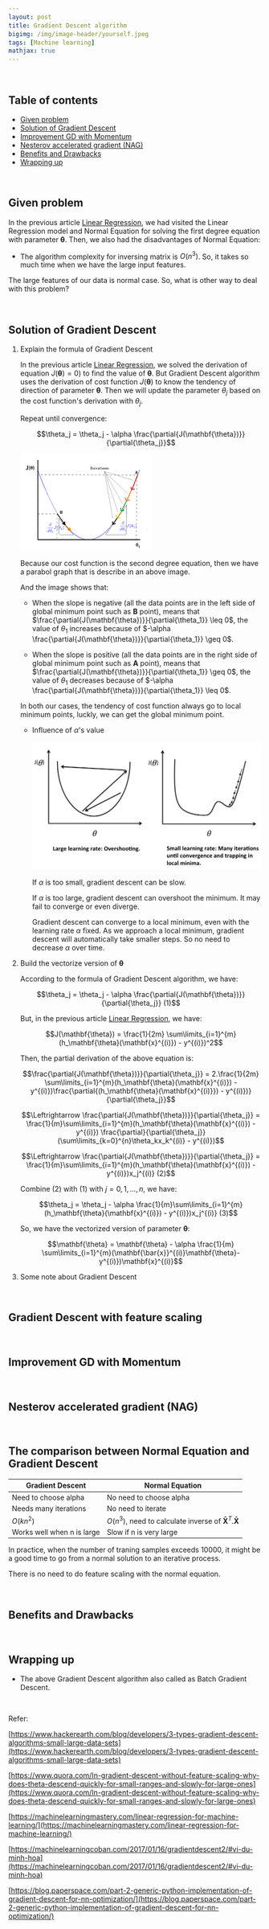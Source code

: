 ```yaml
---
layout: post
title: Gradient Descent algorithm
bigimg: /img/image-header/yourself.jpeg
tags: [Machine learning]
mathjax: true
---
```





<br>

## Table of contents
- [Given problem](#given-problem)
- [Solution of Gradient Descent](#solution-of-gradient-descent)
- [Improvement GD with Momentum](#improvement-gd-with-momentum)
- [Nesterov accelerated gradient (NAG)](#nesterov-accelerated-gradient-(nag))
- [Benefits and Drawbacks](#benefits-and-drawbacks)
- [Wrapping up](#wrapping-up)

<br>

## Given problem

In the previous article [Linear Regression](https://ducmanhphan.github.io/2020-04-02-Linear-regression/), we had visited the Linear Regression model and Normal Equation for solving the first degree equation with parameter $\mathbf{\theta}$. Then, we also had the disadvantages of Normal Equation:
- The algorithm complexity for inversing matrix is $O(n^3)$. So, it takes so much time when we have the large input features.

The large features of our data is normal case. So, what is other way to deal with this problem?

<br>

## Solution of Gradient Descent

1. Explain the formula of Gradient Descent

    In the previous article [Linear Regression](https://ducmanhphan.github.io/2020-04-02-Linear-regression/), we solved the derivation of equation $J(\mathbf{\theta}) = 0)$ to find the value of $\mathbf{\theta}$. But Gradient Descent algorithm uses the derivation of cost function $J(\mathbf{\theta})$ to know the tendency of direction of parameter $\mathbf{\theta}$. Then we will update the parameter $\theta_j$ based on the cost function's derivation with $\theta_j$.

    Repeat until convergence:

    $$\theta_j = \theta_j - \alpha \frac{\partial{J(\mathbf{\theta})}}{\partial{\theta_j}}$$

    ![](../img/machine-learning/linear-regression/tangent-of-cost-function.png)

    Because our cost function is the second degree equation, then we have a parabol graph that is describe in an above image.
    
    And the image shows that:
    - When the slope is negative (all the data points are in the left side of global minimum point such as **B** point), means that $\frac{\partial{J(\mathbf{\theta})}}{\partial{\theta_1}} \leq 0$, the value of $\theta_1$ increases because of $-\alpha \frac{\partial{J(\mathbf{\theta})}}{\partial{\theta_1}} \geq 0$.

    - When the slope is positive (all the data points are in the right side of global minimum point such as **A** point), means that $\frac{\partial{J(\mathbf{\theta})}}{\partial{\theta_1}} \geq 0$, the value of $\theta_1$ decreases because of $-\alpha \frac{\partial{J(\mathbf{\theta})}}{\partial{\theta_1}} \leq 0$.

    In both our cases, the tendency of cost function always go to local minimum points, luckly, we can get the global minimum point.

    - Influence of $\alpha$'s value

        ![](../img/machine-learning/linear-regression/learning-rate.png)

        If $\alpha$ is too small, gradient descent can be slow.

        If $\alpha$ is too large, gradient descent can overshoot the minimum. It may fail to converge or even diverge.

        Gradient descent can converge to a local minimum, even with the learning rate $\alpha$ fixed. As we approach a local minimum, gradient descent will automatically take smaller steps. So no need to decrease $\alpha$ over time.

2. Build the vectorize version of $\mathbf{\theta}$

    According to the formula of Gradient Descent algorithm, we have:

    $$\theta_j = \theta_j - \alpha \frac{\partial{J(\mathbf{\theta})}}{\partial{\theta_j}} (1)$$

    But, in the previous article [Linear Regression](https://ducmanhphan.github.io/2020-04-02-Linear-regression/), we have:

    $$J(\mathbf{\theta}) = \frac{1}{2m} \sum\limits_{i=1}^{m}(h_\mathbf{\theta}(\mathbf{x}^{(i)}) - y^{(i)})^2$$

    Then, the partial derivation of the above equation is:

    $$\frac{\partial{J(\mathbf{\theta})}}{\partial{\theta_j}} = 2.\frac{1}{2m} \sum\limits_{i=1}^{m}(h_\mathbf{\theta}(\mathbf{x}^{(i)}) - y^{(i)})\frac{\partial{(h_\mathbf{\theta}(\mathbf{x}^{(i)}}) - y^{(i)})}{\partial{\theta_j}}$$

    $$\Leftrightarrow \frac{\partial{J(\mathbf{\theta})}}{\partial{\theta_j}} = \frac{1}{m}\sum\limits_{i=1}^{m}(h_\mathbf{\theta}(\mathbf{x}^{(i)}) - y^{(i)}) \frac{\partial}{\partial{\theta_j}}(\sum\limits_{k=0}^{n}\theta_kx_k^{(i)} - y^{(i)})$$

    $$\Leftrightarrow \frac{\partial{J(\mathbf{\theta})}}{\partial{\theta_j}} = \frac{1}{m}\sum\limits_{i=1}^{m}(h_\mathbf{\theta}(\mathbf{x}^{(i)}) - y^{(i)})x_j^{(i)} (2)$$

    Combine $(2)$ with $(1)$ with $j = 0, 1, \dots, n$, we have:

    $$\theta_j = \theta_j - \alpha \frac{1}{m}\sum\limits_{i=1}^{m}(h_\mathbf{\theta}(\mathbf{x}^{(i)}) - y^{(i)})x_j^{(i)}  (3)$$

    So, we have the vectorized version of parameter $\mathbf{\theta}$:

    $$\mathbf{\theta} = \mathbf{\theta} - \alpha \frac{1}{m} \sum\limits_{i=1}^{m}(\mathbf{\bar{x}}^{(i)}\mathbf{\theta}- y^{(i)})\mathbf{x}^{(i)}$$

3. Some note about Gradient Descent





<br>

## Gradient Descent with feature scaling





<br>

## Improvement GD with Momentum





<br>

## Nesterov accelerated gradient (NAG)





<br>

## The comparison between Normal Equation and Gradient Descent

|        Gradient Descent        |         Normal Equation          |
| ------------------------------ | -------------------------------- |
| Need to choose alpha           | No need to choose alpha          |
| Needs many iterations          | No need to iterate               |
| $O(kn^2)$                      | $O(n^3)$, need to calculate inverse of $\mathbf{\bar{X}}^T.\mathbf{\bar{X}}$ |
| Works well when n is large     | Slow if n is very large          |

In practice, when the number of traning samples exceeds 10000, it might be a good time to go from a normal solution to an iterative process.

There is no need to do feature scaling with the normal equation.

<br>

## Benefits and Drawbacks





<br>

## Wrapping up
- The above Gradient Descent algorithm also called as Batch Gradient Descent.



<br>

Refer:

[https://www.hackerearth.com/blog/developers/3-types-gradient-descent-algorithms-small-large-data-sets](https://www.hackerearth.com/blog/developers/3-types-gradient-descent-algorithms-small-large-data-sets)

[https://www.quora.com/In-gradient-descent-without-feature-scaling-why-does-theta-descend-quickly-for-small-ranges-and-slowly-for-large-ones](https://www.quora.com/In-gradient-descent-without-feature-scaling-why-does-theta-descend-quickly-for-small-ranges-and-slowly-for-large-ones)

[https://machinelearningmastery.com/linear-regression-for-machine-learning/](https://machinelearningmastery.com/linear-regression-for-machine-learning/)

[https://machinelearningcoban.com/2017/01/16/gradientdescent2/#vi-du-minh-hoa](https://machinelearningcoban.com/2017/01/16/gradientdescent2/#vi-du-minh-hoa)

[https://blog.paperspace.com/part-2-generic-python-implementation-of-gradient-descent-for-nn-optimization/](https://blog.paperspace.com/part-2-generic-python-implementation-of-gradient-descent-for-nn-optimization/)